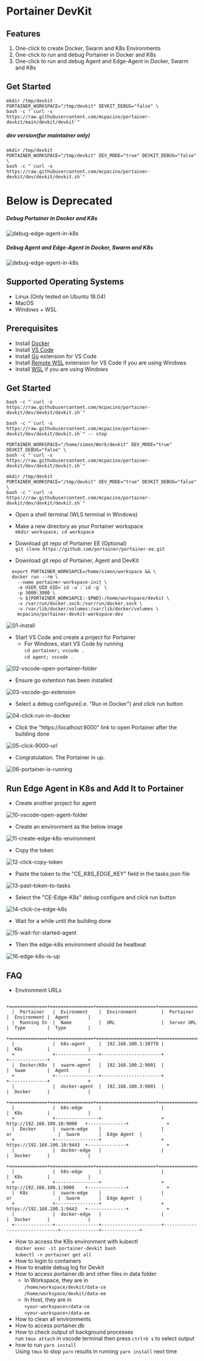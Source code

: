 # Portainer DevKit

## Features
1. One-click to create Docker, Swarm and K8s Environments
2. One-click to run and debug Portainer in Docker and K8s
3. One-click to run and debug Agent and Edge-Agent in Docker, Swarm and K8s

## Get Started

```
mkdir /tmp/devkit
PORTAINER_WORKSPACE="/tmp/devkit" DEVKIT_DEBUG="false" \
bash -c "`curl -s https://raw.githubusercontent.com/mcpacino/portainer-devkit/main/devkit/devkit`" 
```
##### dev version(for maintainer only)
```
mkdir /tmp/devkit
PORTAINER_WORKSPACE="/tmp/devkit" DEV_MODE="true" DEVKIT_DEBUG="false" \
bash -c "`curl -s https://raw.githubusercontent.com/mcpacino/portainer-devkit/dev/devkit/devkit.sh`" 
```



# Below is Deprecated

##### Debug Portainer in Docker and K8s 
![debug-edge-agent-in-k8s](/data/debug-portainer-in-k8s.png)

##### Debug Agent and Edge-Agent in Docker, Swarm and K8s  
![debug-edge-agent-in-k8s](/data/debug-edge-agent-in-k8s.png)

## Supported Operating Systems
* Linux (Only tested on Ubuntu 18.04)
* MacOS
* Windows + WSL

## Prerequisites
* Install [Docker](https://docs.docker.com/get-docker/)
* Install [VS Code](https://code.visualstudio.com/download) 
* Install [Go](https://marketplace.visualstudio.com/items?itemName=golang.go) extension for VS Code
* Install [Remote WSL](https://marketplace.visualstudio.com/items?itemName=golang.go) extension for VS Code if you are using Windows  
* Install [WSL](https://docs.microsoft.com/en-us/windows/wsl/install) if you are using Windows

## Get Started

```
bash -c "`curl -s https://raw.githubusercontent.com/mcpacino/portainer-devkit/dev/devkit/devkit.sh`"
```

```
bash -c "`curl -s https://raw.githubusercontent.com/mcpacino/portainer-devkit/dev/devkit/devkit.sh`" -- stop
```

```
PORTAINER_WORKSPACE="/home/simon/Work/devkit" DEV_MODE="true" DEVKIT_DEBUG="false" \
bash -c "`curl -s https://raw.githubusercontent.com/mcpacino/portainer-devkit/dev/devkit/devkit.sh`" 
```

```
mkdir /tmp/devkit
PORTAINER_WORKSPACE="/tmp/devkit" DEV_MODE="true" DEVKIT_DEBUG="false" \
bash -c "`curl -s https://raw.githubusercontent.com/mcpacino/portainer-devkit/dev/devkit/devkit.sh`" 
```

* Open a shell terminal (WLS terminal in Windows)

* Make a new directory as your Portainer workspace  
  `mkdir workspace; cd workspace`

* Download git repo of Portainer EE (Optional)  
  `git clone https://github.com/portainer/portainer-ee.git`

* Download git repo of Portainer, Agent and DevKit
````
  export PORTAINER_WORKSAPCE=/home/simon/workspace && \
  docker run --rm \
    --name portainer-workspace-init \
    -e USER_UID_GID=`id -u`:`id -g` \
    -p 3000:3000 \
    -v ${PORTAINER_WORKSAPCE:-$PWD}:/home/workspace/devkit \
    -v /var/run/docker.sock:/var/run/docker.sock \
    -v /var/lib/docker/volumes:/var/lib/docker/volumes \
    mcpacino/portainer-devkit-workspace:dev
````
![01-install](/data/01-install.png)

* Start VS Code and create a project for Portainer  
  * For Windows, start VS Code by running  
  `cd portainer; vscode .`  
  `cd agent; vscode .`

![02-vscode-open-portainer-folder](/data/02-vscode-open-portainer-folder.png)

* Ensure go extention has been installed  

![03-vscode-go-extension](/data/03-vscode-go-extension.png)

* Select a debug configure(i.e. "Run in Docker") and click run button  

![04-click-run-in-docker](/data/04-click-run-in-docker.png)

* Click the "https://localhost:9000" link to open Portainer after the building done  

![05-click-9000-url](/data/05-click-9000-url.png)

* Congratulation. The Portainer in up.  

![06-portainer-is-running](/data/06-portainer-is-running.png)


## Run Edge Agent in K8s and Add It to Portainer
* Create another project for agent  

![10-vscode-open-agent-folder](/data/10-vscode-open-agent-folder.png)

* Create an environment as the below image  

![11-create-edge-k8s-environment](/data/11-create-edge-k8s-environment.png)

* Copy the token  

![12-click-copy-token](/data/12-click-copy-token.png)

* Paste the token to the "CE_K8S_EDGE_KEY" field in the tasks.json file  

![13-past-token-to-tasks](/data/13-past-token-to-tasks.png)

* Select the "CE-Edge-K8s" debug configure and click run button  

![14-click-ce-edge-k8s](/data/14-click-ce-edge-k8s.png)

* Wait for a while until the building done  

![15-wait-for-started-agent](/data/15-wait-for-started-agent.png)

* Then the edge-k8s environment should be heatbeat   

![16-edge-k8s-is-up](/data/16-edge-k8s-is-up.png)


## FAQ
* Environment URLs
~~~~
  +==============+================+======================+===============================+==============+==============+
  |  Portainer   |  Evironment    |  Environment         |  Portainer                    |  Environment |  Agent       |
  |  Running In  |  Name          |  URL                 |  Server URL                   |  Type        |  Type        |
  +==============+================+======================+===============================+==============+==============+
  |              |  k8s-agent     |  192.168.100.1:30778 |                               |  K8s         |              |
  +              +----------------+----------------------+                               +--------------+              +
  |  Docker/K8s  |  swarm-agent   |  192.168.100.2:9001  |                               |  Swam        |  Agent       |
  +              +----------------+----------------------+                               +--------------+              +
  |              |  docker-agent  |  192.168.100.3:9001  |                               |  Docker      |              |
  +==============+================+======================+===============================+==============+==============+
  |              |  k8s-edge      |                      |                               |  K8s         |              |
  +              +----------------+                      +  http://192.168.100.10:9000   +--------------+              +
  |  Docker      |  swarm-edge    |                      |            or                 |  Swarm       |  Edge Agent  |
  +              +----------------+                      +  https://192.168.100.10:9443  +--------------+              +
  |              |  docker-edge   |                      |                               |  Docker      |              |
  +==============+================+======================+===============================+==============+==============+
  |              |  k8s-edge      |                      |                               |  K8s         |              |
  +              +----------------+                      +  http://192.168.100.1:9000    +--------------+              +
  |  K8s         |  swarm-edge    |                      |            or                 |  Swarm       |  Edge Agent  |
  +              +----------------+                      +  https://192.168.100.1:9443   +--------------+              +
  |              |  docker-edge   |                      |                               |  Docker      |              |
  +--------------+----------------+----------------------+-------------------------------+--------------+--------------+
~~~~
* How to access the K8s environment with kubectl  
  `docker exec -it portainer-devkit bash`  
  `kubectl -n portainer get all`
* How to login to containers
* How to enable debug log for Devkit
* How to access portainer.db and other files in data folder  
  * In Workspace, they are in  
    `/home/workspace/devkit/data-ce`  
    `/home/workspace/devkit/data-ee`
  * In Host, they are in  
    `<your-workspace>/data-ce`  
    `<your-workspace>/data-ee`  
* How to clean all environments
* How to access portainer.db
* How to check output of background processes  
  run `tmux attach` in vscode terminal then press `ctrl+b s` to select output  
* how to run `yarn install`  
Using `tmux` to stop `yarn` results in running `yarn install` next time 
